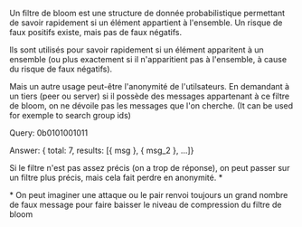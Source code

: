 Un filtre de bloom est une structure de donnée probabilistique permettant de savoir rapidement si un élément appartient à l'ensemble.
Un risque de faux positifs existe, mais pas de faux négatifs.

Ils sont utilisés pour savoir rapidement si un élément apparitent à un ensemble (ou plus exactement si il n'apparitient pas à l'ensemble, à cause du risque de faux négatifs).

Mais un autre usage peut-être l'anonymité de l'utilsateurs. En demandant à un tiers (peer ou server) si il possède des messages appartenant à ce filtre de bloom, on ne dévoile pas les messages que l'on cherche. (It can be used for exemple to search group ids)

Query: 0b0101001011

Answer: { total: 7, results: [{ msg }, { msg_2 }, ...]}

Si le filtre n'est pas assez précis (on a trop de réponse), on peut passer sur un filtre plus précis, mais cela fait perdre en anonymité. \*

\* On peut imaginer une attaque ou le pair renvoi toujours un grand nombre de faux message pour faire baisser le niveau de compression du filtre de bloom